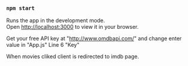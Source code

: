 ### `npm start`

Runs the app in the development mode.\
Open [http://localhost:3000](http://localhost:3000) to view it in your browser.

Get your free API key at "http://www.omdbapi.com/" and change enter value in "App.js" Line 6 "Key"

When movies cliked client is redirected to imdb page.
